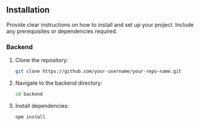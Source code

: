 ## Installation

Provide clear instructions on how to install and set up your project. Include any prerequisites or dependencies required.

### Backend

1. Clone the repository:

    ```bash
    git clone https://github.com/your-username/your-repo-name.git
    ```

2. Navigate to the backend directory:

    ```bash
    cd backend
    ```

3. Install dependencies:

    ```bash
    npm install
    ```
